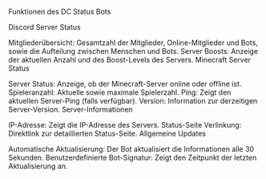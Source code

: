 
Funktionen des DC Status Bots

Discord Server Status

Mitgliederübersicht: Gesamtzahl der Mitglieder, Online-Mitglieder und Bots, sowie die Aufteilung zwischen Menschen und Bots.
Server Boosts: Anzeige der aktuellen Anzahl und des Boost-Levels des Servers.
Minecraft Server Status

Server Status: Anzeige, ob der Minecraft-Server online oder offline ist.
Spieleranzahl: Aktuelle sowie maximale Spielerzahl.
Ping: Zeigt den aktuellen Server-Ping (falls verfügbar).
Version: Information zur derzeitigen Server-Version.
Server-Informationen

IP-Adresse: Zeigt die IP-Adresse des Servers.
Status-Seite Verlinkung: Direktlink zur detaillierten Status-Seite.
Allgemeine Updates

Automatische Aktualisierung: Der Bot aktualisiert die Informationen alle 30 Sekunden.
Benutzerdefinierte Bot-Signatur: Zeigt den Zeitpunkt der letzten Aktualisierung an.













